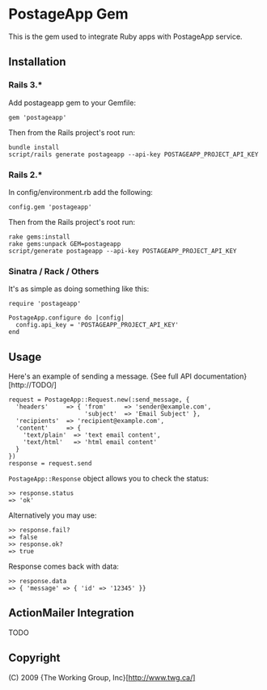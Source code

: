 PostageApp Gem
==============

This is the gem used to integrate Ruby apps with PostageApp service. 

Installation
------------

### Rails 3.*
Add postageapp gem to your Gemfile:
    
    gem 'postageapp'
    
Then from the Rails project's root run:
    
    bundle install
    script/rails generate postageapp --api-key POSTAGEAPP_PROJECT_API_KEY
  
### Rails 2.*
In config/environment.rb add the following:
    
    config.gem 'postageapp'
    
Then from the Rails project's root run:
    
    rake gems:install
    rake gems:unpack GEM=postageapp
    script/generate postageapp --api-key POSTAGEAPP_PROJECT_API_KEY

### Sinatra / Rack / Others
It's as simple as doing something like this:
    
    require 'postageapp'
    
    PostageApp.configure do |config|
      config.api_key = 'POSTAGEAPP_PROJECT_API_KEY'
    end

Usage
-----
Here's an example of sending a message. {See full API documentation}[http://TODO/] 
  
    request = PostageApp::Request.new(:send_message, {
      'headers'     => { 'from'     => 'sender@example.com',
                         'subject'  => 'Email Subject' },
      'recipients'  => 'recipient@example.com',
      'content'     => {
        'text/plain'  => 'text email content',
        'text/html'   => 'html email content'
      }
    })
    response = request.send
  
`PostageApp::Response` object allows you to check the status:
  
    >> response.status
    => 'ok'
  
Alternatively you may use:

    >> response.fail?
    => false
    >> response.ok?
    => true
  
Response comes back with data:
  
    >> response.data
    => { 'message' => { 'id' => '12345' }}

ActionMailer Integration
------------------------

TODO

Copyright
---------

(C) 2009 {The Working Group, Inc}[http://www.twg.ca/]

